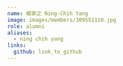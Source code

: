 ```yaml
---
name: 楊寧之 Ning-Chih Yang 
image: images/members/309551110.jpg 
role: alumni
aliases:
  - ning chih yang
links:
  github: link_to_github 
---
```

